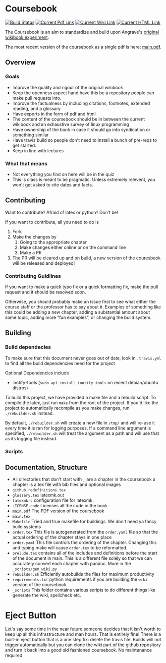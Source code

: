 # Coursebook

[![Build Status](https://travis-ci.com/illinois-cs241/coursebook.svg?branch=master)](https://travis-ci.com/illinois-cs241/coursebook)
[![Current Pdf Link](https://img.shields.io/badge/current-pdf-blue.svg)](https://github.com/illinois-cs241/coursebook/blob/pdf_deploy/coursebook.pdf)
[![Current Wiki Link](https://img.shields.io/badge/current-wiki-blue.svg)](https://github.com/illinois-cs241/coursebook/wiki)
[![Current HTML Link](https://img.shields.io/badge/current-html-blue.svg)](http://cs241.cs.illinois.edu/wikibook/Index.html)


The Coursebook is an aim to standardize and build upon Angrave's [original wikibook experiment](https://github.com/angrave/SystemProgramming/wiki).

The most recent version of the coursebook as a single pdf is here: [main.pdf](https://github.com/illinois-cs241/coursebook/blob/pdf_deploy/coursebook.pdf).

## Overview

### Goals

* Improve the quality and rigour of the original wikibook
* Keep the openness aspect hand have this be a repository people can make pull requests into.
* Improve the factualness by including citations, footnotes, extended reading, and a glossary
* Have exports in the form of pdf and html
* The content of the coursebook should be in between the current wikibook and an exhaustive survey of linux programming
* Have ownership of the book in case it should go into syndication or something similar
* Have travis build so people don't need to install a bunch of pre-reqs to get started.
* Keep in line with lectures

### What that means
* Not everything you find on here will be in the quiz
* This is class is meant to be pragmatic. Unless extremely relevent, you won't get asked to cite dates and facts.

## Contributing

Want to contribute? Afraid of latex or python? Don't be!

If you want to contribute, all you need to do is
1. Fork
2. Make the changes by
    1. Going to the appropriate chapter
    2. Make changes either online or on the command line
    3. Make a PR
3. The PR will be cleared up and on build, a new version of the couresbook will be released and deployed!

### Contributing Guidlines

If you want to make a quick typo fix or a quick formatting fix, make the pull request and it should be resolved soon.

Otherwise, you should probably make an issue first to see what either the course staff or the professor has to say about it. 
Examples of something like this could be adding a new chapter, adding a substantial amount about some topic, adding more "fun examples", or changing the build system.


## Building

### Build dependecies

To make sure that this document never goes out of date, look in `.travis.yml` to find all the build dependencies need for the project

Optional Dependencies include

* inotify-tools (`sudo apt install inotify-tools` on recent debian/ubuntu distros)

To build this project, we have provided a make file and a rebuild script. To compile the latex, just run `make` from the root of the project. If you'd like the project to automatically recompile as you make changes, run `./rebuilder.sh` instead.

By default, `./rebuilder.sh` will create a new file in `/tmp/` and will re-use it every time it is ran for logging purposes. If a command line argument is specified, `./rebuilder.sh` will treat the argument as a path and will use that as its logging file instead.

### Scripts

## Documentation, Structure

- All directories that don't start with `_` are a chapter in the coursebook
  a chapter is a tex file with bib files and optional images
- `github_redefinitions.tex`
- `glossary.tex`
latexmk.out
- `latexmkrc` configuration file for latexmk.
- `LICENSE.code` Licenses all the code in the book
- `main.pdf` The PDF version of the coursebook
- `main.tex`
- `Makefile` Tried and true makefile for buildings. We don't need ya fancy build systems
- `order.tex` This file is autogenerated from the `order.yaml` file so that the actual ordering of the chapter stays in one place
- `order.yaml` This file controls the ordering of the chapter. Changing this and typing make will cause `order.tex` to be reformatted.
- `prelude.tex` contains all of the includes and definitions before the start of the document in main. This is a different file solely so that we can accurately convert each chapter with pandoc. More in the `_scripts/gen_wiki.py`
- `rebuilder.sh` Efficiently autobuilds the files for maximum productivity
- `requirements.txt` python requirements if you are building the `wiki` version of the coursebook
- `_scripts` This folder contains various scripts to do different things like generate the wiki, spellcheck etc.

# Eject Button

Let's say some time in the near future someone decides that it isn't worth to keep up all this infrastructure and man hours. That is entirely fine! There is a built-in eject button that is a one step fix: delete the travis file. Builds will not trigger automatically but you can clone the wiki part of the github repository and turn it back into a good old fashioned coursebook. No maintenance required
